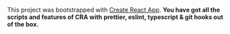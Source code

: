 This project was bootstrapped with [Create React App](https://github.com/facebook/create-react-app).
**You have got all the scripts and features of CRA with prettier, eslint, typescript & git hooks out of the box.**

